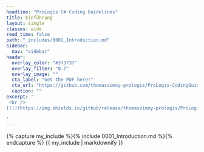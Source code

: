 ```yaml
---
headline: "ProLogis C# Coding Guidelines"
title: Einführung
layout: single
classes: wide
read_time: false
path: "_includes/0001_Introduction.md"
sidebar:
  nav: "sidebar"
header:
  overlay_color: "#373737"
  overlay_filter: "0.7"
  overlay_image: ""
  cta_label: "Get the PDF here!"
  cta_url: "https://github.com/thomaszimny-prologis/ProLogis-CodingGuideLines/releases/latest"
  caption: ""
excerpt: '
 <br /> 
[![](https://img.shields.io/github/release/thomaszimny-prologis/ProLogis-CodingGuideLines.svg?style=for-the-badge&label=Latest)](https://github.com/thomaszimny-prologis/ProLogis-CodingGuideLines/releases/latest)

'
---
```


{% capture my_include %}{% include 0001_Introduction.md %}{% endcapture %}
{{ my_include | markdownify }}
